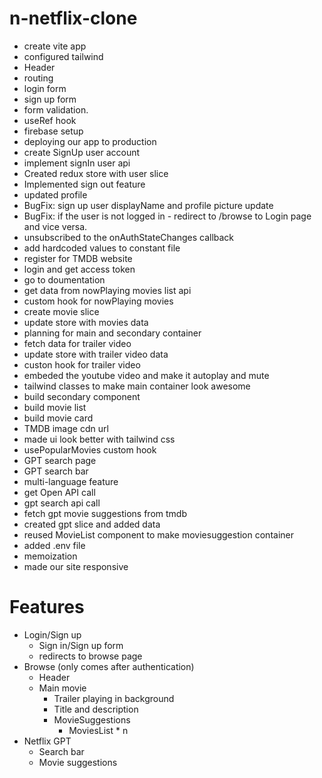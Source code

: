 # n-netflix-clone

- create vite app
- configured tailwind
- Header
- routing
- login form
- sign up form
- form validation.
- useRef hook
- firebase setup
- deploying our app to production
- create SignUp user account
- implement signIn user api
- Created redux store with user slice
- Implemented sign out feature
- updated profile
- BugFix: sign up user displayName and profile picture update
- BugFix: if the user is not logged in - redirect to /browse to Login page and vice versa.
- unsubscribed to the onAuthStateChanges callback
- add hardcoded values to constant file
- register for TMDB website
- login and get access token
- go to doumentation
- get data from nowPlaying movies list api
- custom hook for nowPlaying movies
- create movie slice
- update store with movies data
- planning for main and secondary container
- fetch data for trailer video
- update store with trailer video data
- custon hook for trailer video
- embeded the youtube video and make it autoplay and mute
- tailwind classes to make main container look awesome
- build secondary component
- build movie list
- build movie card
- TMDB image cdn url
- made ui look better with tailwind css
- usePopularMovies custom hook
- GPT search page
- GPT search bar
- multi-language feature
- get Open API call
- gpt search api call
- fetch gpt movie suggestions from tmdb
- created gpt slice and added data
- reused MovieList component to make moviesuggestion container
- added .env file
- memoization
- made our site responsive

# Features

- Login/Sign up
  - Sign in/Sign up form
  - redirects to browse page
- Browse (only comes after authentication)
  - Header
  - Main movie
    - Trailer playing in background
    - Title and description
    - MovieSuggestions
      - MoviesList \* n
- Netflix GPT
  - Search bar
  - Movie suggestions
